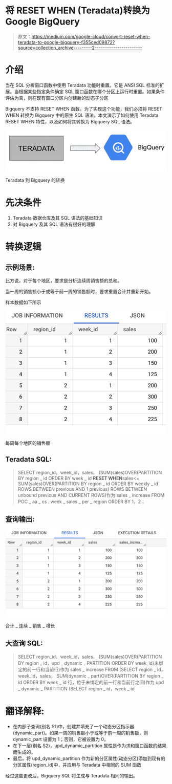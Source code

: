 # 将 RESET WHEN (Teradata)转换为 Google BigQuery

> 原文：<https://medium.com/google-cloud/convert-reset-when-teradata-to-google-bigquery-f355ced09872?source=collection_archive---------2----------------------->

# 介绍

当在 SQL 分析窗口函数中使用 Teradata 功能时重置。它是 ANSI SQL 标准的扩展。当根据某些指定条件确定 SQL 窗口函数在哪个分区上运行时重置。如果条件评估为真，则在现有窗口分区内创建新的动态子分区

Bigquery 不支持 RESET WHEN 函数。为了实现这个功能，我们必须将 RESET WHEN 转换为 Bigquery 中的原生 SQL 语法。本文演示了如何使用 Teradata RESET WHEN 特性，以及如何将其转换为 Bigquery SQL 语法。

![](img/18e28615a1c63a06aeb8f99bb593f44c.png)

Teradata 到 Bigquery 的转换

# 先决条件

1.  Teradata 数据仓库及其 SQL 语法的基础知识
2.  对 Bigquery 及其 SQL 语法有很好的理解

# 转换逻辑

## 示例场景:

比方说，对于每个地区，要求是分析连续周销售额的总和。

当一周的销售额小于或等于前一周的销售额时，要求重置合计并重新开始。

样本数据如下所示

![](img/7b54d91c390b922e2ff3331bb57c1f8d.png)

每周每个地区的销售额

## Teradata SQL:

> SELECT region_id，week_id，sales，
> (SUM(sales)OVER(PARTITION BY region _ id ORDER BY week _ id
> **RESET WHEN**sales<= SUM(sales)OVER(PARTITION BY region _ id ORDER BY weekly _ id ROWS BETWEEN previous AND 1 previous)
> ROWS BETWEEN unbound previous AND CURRENT ROWS)作为 sales _ increase
> FROM POC _ aa _ cs . week _ sales _ per _ region
> ORDER BY 1，2；

## **查询输出:**

![](img/2b37f08a92c000983fa150446903d160.png)

合计 _ 连续 _ 销售 _ 增长

## **大查询 SQL:**

> SELECT region_id，week_id，sales，
> (SUM(sales)OVER(PARTITION BY region _ id，upd _ dynamic _ PARTITION ORDER BY week_id)未绑定的前一行和当前行)作为 sales _ increase
> FROM
> (SELECT region _ id，week_id，sales，
> SUM(dynamic _ part)OVER(PARTITION BY region _ id ORDER BY week _ id 行，位于未绑定的前一行和当前行之间)作为 upd _ dynamic _ PARTITION
> (SELECT region _ id，week _ id

# 翻译解释:

*   在内部子查询(别名 S1)中，创建并填充了一个动态分区指示器(dynamic_part)。如果一周的销售额小于或等于前一周的销售额，则 dynamic_part 设置为 1；否则，它被设置为 0。
*   在下一层(别名 S2)，upd_dynamic_partition 属性是作为求和窗口函数的结果而生成的。
*   最后，将 upd_dynamic_partition 作为新的分区属性(动态分区)添加到现有的分区属性(region_id)中，并应用与 Teradata 中相同的 SUM 函数

经过这些更改后，Bigquery SQL 将生成与 Teradata 相同的输出。
